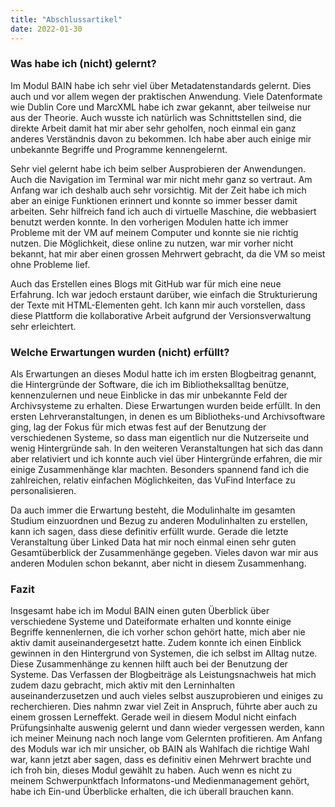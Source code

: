 ```yaml
---
title: "Abschlussartikel"
date: 2022-01-30
---
```

<h3>Was habe ich (nicht) gelernt?</h3>
<p>Im Modul BAIN habe ich sehr viel über Metadatenstandards gelernt. Dies auch und vor allem wegen der praktischen Anwendung. Viele Datenformate wie Dublin Core und MarcXML habe ich zwar gekannt, aber teilweise nur aus der Theorie. Auch wusste ich natürlich was Schnittstellen sind, die direkte Arbeit damit hat mir aber sehr geholfen, noch einmal ein ganz anderes Verständnis davon zu bekommen. Ich habe aber auch einige mir unbekannte Begriffe und Programme kennengelernt. </p>
<p>Sehr viel gelernt habe ich beim selber Ausprobieren der Anwendungen. Auch die Navigation im Terminal war mir nicht mehr ganz so vertraut. Am Anfang war ich deshalb auch sehr vorsichtig. Mit der Zeit habe ich mich aber an einige Funktionen erinnert und konnte so immer besser damit arbeiten. Sehr hilfreich fand ich auch di virtuelle Maschine, die webbasiert benutzt werden konnte. In den vorherigen Modulen hatte ich immer Probleme mit der VM auf meinem Computer und konnte sie nie richtig nutzen. Die Möglichkeit, diese online zu nutzen, war mir vorher nicht bekannt, hat mir aber einen grossen Mehrwert gebracht, da die VM so meist ohne Probleme lief.</p>
<p>Auch das Erstellen eines Blogs mit GitHub war für mich eine neue Erfahrung. Ich war jedoch erstaunt darüber, wie einfach die Strukturierung der Texte mit HTML-Elementen geht. Ich kann mir auch vorstellen, dass diese Plattform die kollaborative Arbeit aufgrund der Versionsverwaltung sehr erleichtert. </p>
<h3>Welche Erwartungen wurden (nicht) erfüllt? </h3>
<p>Als Erwartungen an dieses Modul hatte ich im ersten Blogbeitrag genannt, die Hintergründe der Software, die ich im Bibliotheksalltag benütze, kennenzulernen und neue Einblicke in das mir unbekannte Feld der Archivsysteme zu erhalten. Diese Erwartungen wurden beide erfüllt. In den ersten Lehrveranstaltungen, in denen es um Bibliotheks-und Archivsoftware ging, lag der Fokus für mich etwas fest auf der Benutzung der verschiedenen Systeme, so dass man eigentlich nur die Nutzerseite und wenig Hintergründe sah. In den weiteren Veranstaltungen hat sich das dann aber relativiert und ich konnte auch viel über Hintergründe erfahren, die mir einige Zusammenhänge klar machten. Besonders spannend fand ich die zahlreichen, relativ einfachen Möglichkeiten, das VuFind Interface zu personalisieren. </p>
<p>Da auch immer die Erwartung besteht, die Modulinhalte im gesamten Studium einzuordnen und Bezug zu anderen Modulinhalten zu erstellen, kann ich sagen, dass diese definitiv erfüllt wurde. Gerade die letzte Veranstaltung über Linked Data hat mir noch einmal einen sehr guten Gesamtüberblick der Zusammenhänge gegeben. Vieles davon war mir aus anderen Modulen schon bekannt, aber nicht in diesem Zusammenhang. </p>

<h3>Fazit</h3>
<p>Insgesamt habe ich im Modul BAIN einen guten Überblick über verschiedene Systeme und Dateiformate erhalten und konnte einige Begriffe kennenlernen, die ich vorher schon gehört hatte, mich aber nie aktiv damit auseinandergesetzt hatte. Zudem konnte ich einen Einblick gewinnen in den Hintergrund von Systemen, die ich selbst im Alltag nutze. Diese Zusammenhänge zu kennen hilft auch bei der Benutzung der Systeme. Das Verfassen der Blogbeiträge als Leistungsnachweis hat mich zudem dazu gebracht, mich aktiv mit den Lerninhalten auseinanderzusetzen und auch vieles selbst auszuprobieren und einiges zu recherchieren. Dies nahmn zwar viel Zeit in Anspruch, führte aber auch zu einem grossen Lerneffekt. Gerade weil in diesem Modul nicht einfach Prüfungsinhalte auswenig gelernt und dann wieder vergessen werden, kann ich meiner Meinung nach noch lange vom Gelernten profitieren. Am Anfang des Moduls war ich mir unsicher, ob BAIN als Wahlfach die richtige Wahl war, kann jetzt aber sagen, dass es definitiv einen Mehrwert brachte und ich froh bin, dieses Modul gewählt zu haben. Auch wenn es nicht zu meinem Schwerpunktfach Informatons-und Medienmanagement gehört, habe ich Ein-und Überblicke erhalten, die ich überall brauchen kann.</p>


